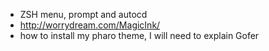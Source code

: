 * ZSH menu, prompt and autocd
* http://worrydream.com/MagicInk/
* how to install my pharo theme, I will need to explain Gofer
